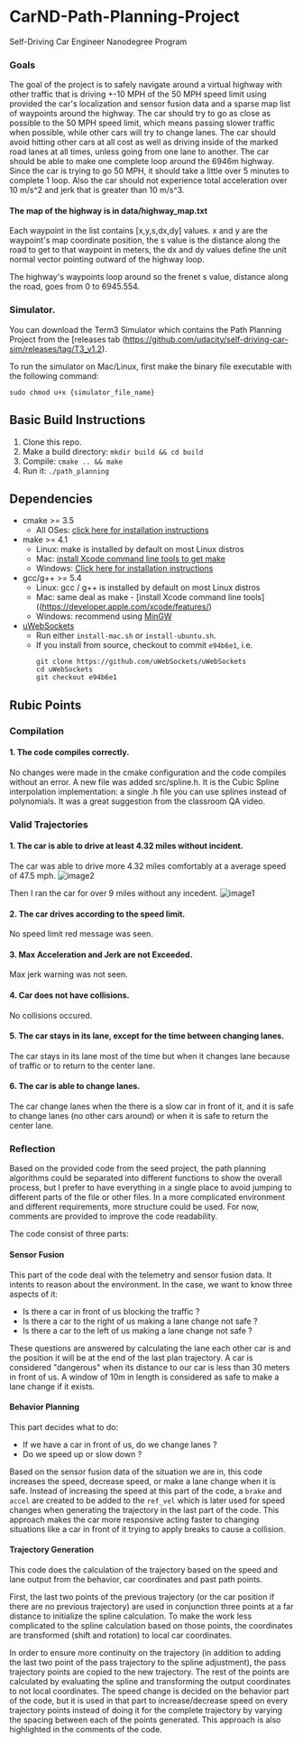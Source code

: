 # CarND-Path-Planning-Project
Self-Driving Car Engineer Nanodegree Program
   

### Goals
The goal of the project is to safely navigate around a virtual highway with other traffic that is driving +-10 MPH of the 50 MPH speed limit using provided the car's localization and sensor fusion data and a sparse map list of waypoints around the highway. The car should try to go as close as possible to the 50 MPH speed limit, which means passing slower traffic when possible, while other cars will try to change lanes. The car should avoid hitting other cars at all cost as well as driving inside of the marked road lanes at all times, unless going from one lane to another.
The car should be able to make one complete loop around the 6946m highway. Since the car is trying to go 50 MPH, it should take a little over 5 minutes to complete 1 loop. Also the car should not experience total acceleration over 10 m/s^2 and jerk that is greater than 10 m/s^3.

#### The map of the highway is in data/highway_map.txt
Each waypoint in the list contains  [x,y,s,dx,dy] values. x and y are the waypoint's map coordinate position, the s value is the distance along the road to get to that waypoint in meters, the dx and dy values define the unit normal vector pointing outward of the highway loop.

The highway's waypoints loop around so the frenet s value, distance along the road, goes from 0 to 6945.554.

### Simulator.
You can download the Term3 Simulator which contains the Path Planning Project from the [releases tab (https://github.com/udacity/self-driving-car-sim/releases/tag/T3_v1.2).  

To run the simulator on Mac/Linux, first make the binary file executable with the following command:
```shell
sudo chmod u+x {simulator_file_name}
```
## Basic Build Instructions

1. Clone this repo.
2. Make a build directory: `mkdir build && cd build`
3. Compile: `cmake .. && make`
4. Run it: `./path_planning`

## Dependencies

* cmake >= 3.5
  * All OSes: [click here for installation instructions](https://cmake.org/install/)
* make >= 4.1
  * Linux: make is installed by default on most Linux distros
  * Mac: [install Xcode command line tools to get make](https://developer.apple.com/xcode/features/)
  * Windows: [Click here for installation instructions](http://gnuwin32.sourceforge.net/packages/make.htm)
* gcc/g++ >= 5.4
  * Linux: gcc / g++ is installed by default on most Linux distros
  * Mac: same deal as make - [install Xcode command line tools]((https://developer.apple.com/xcode/features/)
  * Windows: recommend using [MinGW](http://www.mingw.org/)
* [uWebSockets](https://github.com/uWebSockets/uWebSockets)
  * Run either `install-mac.sh` or `install-ubuntu.sh`.
  * If you install from source, checkout to commit `e94b6e1`, i.e.
    ```
    git clone https://github.com/uWebSockets/uWebSockets 
    cd uWebSockets
    git checkout e94b6e1
    ```
## Rubic Points
### Compilation 
#### 1. The code compiles correctly.
No changes were made in the cmake configuration and the code compiles without an error. A new file was added src/spline.h. It is the Cubic Spline interpolation implementation: a single .h file you can use splines instead of polynomials. It was a great suggestion from the classroom QA video.

### Valid Trajectories 
#### 1. The car is able to drive at least 4.32 miles without incident.
The car was able to drive more 4.32 miles comfortably at a average speed of 47.5 mph.
![image2](./images/img2.png)

Then I ran the car for over 9 miles without any incedent.
![image1](./images/img1.png)

#### 2. The car drives according to the speed limit.
No speed limit red message was seen.
#### 3. Max Acceleration and Jerk are not Exceeded. 
Max jerk warning was not seen.
#### 4. Car does not have collisions.
No collisions occured.
#### 5. The car stays in its lane, except for the time between changing lanes.
The car stays in its lane most of the time but when it changes lane because of traffic or to return to the center lane.
#### 6. The car is able to change lanes.
The car change lanes when the there is a slow car in front of it, and it is safe to change lanes (no other cars around) or when it is safe to return the center lane.

### Reflection

Based on the provided code from the seed project, the path planning algorithms could be separated into different functions to show the overall process, but I prefer to have everything in a single place to avoid jumping to different parts of the file or other files. In a more complicated environment and different requirements, more structure could be used. For now, comments are provided to improve the code readability.

The code consist of three parts:

#### Sensor Fusion
This part of the code deal with the telemetry and sensor fusion data. It intents to reason about the environment. In the case, we want to know three aspects of it:

- Is there a car in front of us blocking the traffic ?
- Is there a car to the right of us making a lane change not safe ?
- Is there a car to the left of us making a lane change not safe ?

These questions are answered by calculating the lane each other car is and the position it will be at the end of the last plan trajectory. A car is considered "dangerous" when its distance to our car is less than 30 meters in front of us. A window of 10m in length is considered as safe to make a lane change if it exists.

#### Behavior Planning
This part decides what to do:
  - If we have a car in front of us, do we change lanes ?
  - Do we speed up or slow down ?

Based on the sensor fusion data of the situation we are in, this code increases the speed, decrease speed, or make a lane change when it is safe. Instead of increasing the speed at this part of the code, a `brake` and `accel` are created to be added to the `ref_vel` which is later used for speed changes when generating the trajectory in the last part of the code. This approach makes the car more responsive acting faster to changing situations like a car in front of it trying to apply breaks to cause a collision.

#### Trajectory Generation
This code does the calculation of the trajectory based on the speed and lane output from the behavior, car coordinates and past path points.

First, the last two points of the previous trajectory (or the car position if there are no previous trajectory) are used in conjunction three points at a far distance to initialize the spline calculation. To make the work less complicated to the spline calculation based on those points, the coordinates are transformed (shift and rotation) to local car coordinates.

In order to ensure more continuity on the trajectory (in addition to adding the last two point of the pass trajectory to the spline adjustment), the pass trajectory points are copied to the new trajectory. The rest of the points are calculated by evaluating the spline and transforming the output coordinates to not local coordinates. The speed change is decided on the behavior part of the code, but it is used in that part to increase/decrease speed on every trajectory points instead of doing it for the complete trajectory by varying the spacing between each of the points generated. This approach is also highlighted in the comments of the code.
